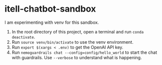 # itell-chatbot-sandbox

I am experimenting with venv for this sandbox.

1. In the root directory of this project, open a terminal and run `conda deactivate`.
2. Run `source venv/bin/activate` to use the venv environment.
3. Run `export $(xargs < .env)` to get the OpenAI API key.
4. Run `nemoguardrails chat --config=config/hello_world` to start the chat with guardrails. Use `--verbose` to understand what is happening.